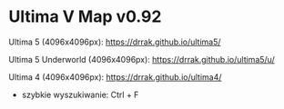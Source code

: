 # Ultima V Map v0.92

Ultima 5 (4096x4096px): https://drrak.github.io/ultima5/

Ultima 5 Underworld (4096x4096px): https://drrak.github.io/ultima5/u/

Ultima 4 (4096x4096px): https://drrak.github.io/ultima4/
 - szybkie wyszukiwanie: Ctrl + F
